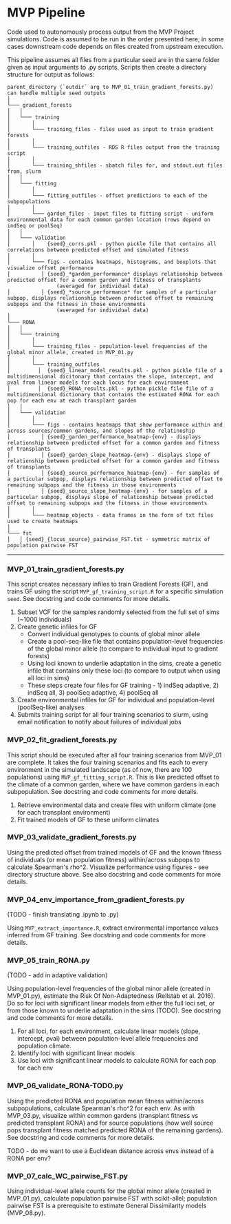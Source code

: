 # MVP Pipeline

Code used to autonomously process output from the MVP Project simulations. Code is assumed to be run in the order presented here; in some cases downstream code depends on files created from upstream execution.

This pipeline assumes all files from a particular seed are in the same folder given as input arguments to .py scripts. Scripts then create a directory structure for output as follows:


```
parent_directory (`outdir` arg to MVP_01_train_gradient_forests.py) can handle multiple seed outputs
│
└─── gradient_forests
│   │
│   └─── training
│       │
│       └─── training_files - files used as input to train gradient forests
│       │
│       └─── training_outfiles - RDS R files output from the training script
│       │
│       └─── training_shfiles - sbatch files for, and stdout.out files from, slurm
│   │
│   └─── fitting
│       │
│       └─── fitting_outfiles - offset predictions to each of the subpopulations
│       │
│       └─── garden_files - input files to fitting script - uniform environmental data for each common garden location (rows depend on indSeq or poolSeq)
│   │
│   └─── validation
│       │    {seed}_corrs.pkl - python pickle file that contains all correlations between predicted offset and simulated fitness
│       │   
│       └─── figs - contains heatmaps, histograms, and boxplots that visualize offset performance
│          │ {seed}_*garden_performance* displays relationship between predicted offset for a common garden and fitness of transplants 
                (averaged for individual data)
│          │ {seed}_*source_performance* for samples of a particular subpop, displays relationship between predicted offset to remaining subpops and the fitness in those environments
                (averaged for individual data)
│
└─── RONA
│   │
│   └─── training
│       │
│       └─── training_files - population-level frequencies of the global minor allele, created in MVP_01.py
│       │
│       └─── training_outfiles 
│         │  {seed}_linear_model_results.pkl - python pickle file of a multidimensional dicitonary that contains the slope, intercept, and pval from linear models for each locus for each environment
│         │  {seed}_RONA_results.pkl - python pickle file file of a multidimensional dictionary that contains the estimated RONA for each pop for each env at each transplant garden
│   │
│   └─── validation
│       │
│       └─── figs - contains heatmaps that show performance within and across sources/common gardens, and slopes of the relatinoship
│          │ {seed}_garden_performance_heatmap-{env} - displays relationship between predicted offset for a common garden and fitness of transplants 
│          │ {seed}_garden_slope_heatmap-{env} - displays slope of relationship between predicted offset for a common garden and fitness of transplants 
│          │ {seed}_source_performance_heatmap-{env} - for samples of a particular subpop, displays relationship between predicted offset to remaining subpops and the fitness in those environments
│          │ {seed}_source_slope_heatmap-{env} - for samples of a particular subpop, displays slope of relationship between predicted offset to remaining subpops and the fitness in those environments
│       │
│       └─── heatmap_objects - data frames in the form of txt files used to create heatmaps
│
└─── fst
│   │ {seed}_{locus_source}_pairwise_FST.txt - symmetric matrix of population pairwise FST

```


---

### MVP_01_train_gradient_forests.py

This script creates necessary infiles to train Gradient Forests (GF), and trains GF using the script `MVP_gf_training_script.R` for a specific simulation `seed`. See docstring and code comments for more details.

1. Subset VCF for the samples randomly selected from the full set of sims (~1000 individuals)
2. Create genetic infiles for GF
    - Convert individual genotypes to counts of global minor allele
    - Create a pool-seq-like file that contains population-level frequencies of the global minor allele (to compare to individual input to gradient forests)
    - Using loci known to underlie adaptation in the sims, create a genetic infile that contains only these loci (to compare to output when using all loci in sims)
    - These steps create four files for GF training - 1) indSeq adaptive, 2) indSeq all, 3) poolSeq adaptive, 4) poolSeq all
3. Create environmental infiles for GF for individual and population-level (poolSeq-like) analyses
4. Submits training script for all four training scenarios to slurm, using email notification to notify about failures of individual jobs


### MVP_02_fit_gradient_forests.py

This script should be executed after all four training scenarios from MVP_01 are complete. It takes the four training scenarios and fits each to every environment in the simulated landscape (as of now, there are 100 populations) using `MVP_gf_fitting_script.R`. This is like predicted offset to the climate of a common garden, where we have common gardens in each subpopulation. See docstring and code comments for more details.

1. Retrieve environmental data and create files with uniform climate (one for each transplant environment)
2. Fit trained models of GF to these uniform climates

### MVP_03_validate_gradient_forests.py

Using the predicted offset from trained models of GF and the known fitness of individuals (or mean population fitness) within/across subpops to calculate Spearman's rho^2. Visualize performance using figures - see directory structure above. See also docstring and code comments for more details.

### MVP_04_env_importance_from_gradient_forests.py

(TODO - finish translating .ipynb to .py)

Using `MVP_extract_importance.R`, extract environmental importance values inferred from GF training. See docstring and code comments for more details.

### MVP_05_train_RONA.py

(TODO - add in adaptive validation)

Using population-level frequencies of the global minor allele (created in MVP_01.py), estimate the Risk Of Non-Adaptedness (Rellstab et al. 2016). Do so for loci with significant linear models from either the full loci set, or from those known to underlie adaptation in the sims (TODO). See docstring and code comments for more details.

1. For all loci, for each environment, calculate linear models (slope, intercept, pval) between population-level allele frequencies and population climate.
2. Identify loci with significant linear models
3. Use loci with significant linear models to calculate RONA for each pop for each env

### MVP_06_validate_RONA-TODO.py

Using the predicted RONA and population mean fitness within/across subpopulations, calculate Spearman's rho^2 for each env. As with MVP_03.py, visualize within common gardens (transplant fitness vs predicted transplant RONA) and for source populations (how well source pops transplant fitness matched predicted RONA of the remaining gardens). See docstring and code comments for more details.

TODO - do we want to use a Euclidean distance across envs instead of a RONA per env?

### MVP_07_calc_WC_pairwise_FST.py

Using individual-level allele counts for the global minor allele (created in MVP_01.py), calculate population pairwise FST with scikit-allel; population pairwise FST is a prerequisite to estimate General Dissimilarity models (MVP_08.py).




